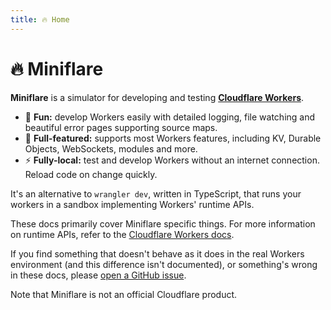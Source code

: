 ```yaml
---
title: 🔥 Home
---
```


# 🔥 Miniflare

**Miniflare** is a simulator for developing and testing
[**Cloudflare Workers**](https://workers.cloudflare.com/).

- 🎉 **Fun:** develop Workers easily with detailed logging, file watching and
  beautiful error pages supporting source maps.
- 🔋 **Full-featured:** supports most Workers features, including KV, Durable
  Objects, WebSockets, modules and more.
- ⚡ **Fully-local:** test and develop Workers without an internet connection.
  Reload code on change quickly.

It's an alternative to `wrangler dev`, written in TypeScript, that runs your
workers in a sandbox implementing Workers' runtime APIs.

These docs primarily cover Miniflare specific things. For more information on
runtime APIs, refer to the
[Cloudflare Workers docs](https://developers.cloudflare.com/workers/).

If you find something that doesn't behave as it does in the real Workers
environment (and this difference isn't documented), or something's wrong in
these docs, please
[open a GitHub issue](https://github.com/mrbbot/miniflare/issues/new/choose).

Note that Miniflare is not an official Cloudflare product.
